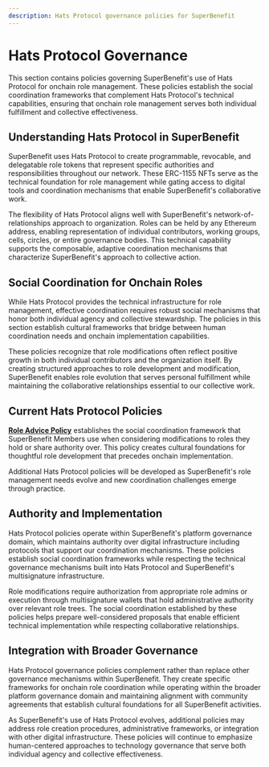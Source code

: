 ```yaml
---
description: Hats Protocol governance policies for SuperBenefit
---
```


# Hats Protocol Governance

This section contains policies governing SuperBenefit's use of Hats Protocol for onchain role management. These policies establish the social coordination frameworks that complement Hats Protocol's technical capabilities, ensuring that onchain role management serves both individual fulfillment and collective effectiveness.

## Understanding Hats Protocol in SuperBenefit

SuperBenefit uses Hats Protocol to create programmable, revocable, and delegatable role tokens that represent specific authorities and responsibilities throughout our network. These ERC-1155 NFTs serve as the technical foundation for role management while gating access to digital tools and coordination mechanisms that enable SuperBenefit's collaborative work.

The flexibility of Hats Protocol aligns well with SuperBenefit's network-of-relationships approach to organization. Roles can be held by any Ethereum address, enabling representation of individual contributors, working groups, cells, circles, or entire governance bodies. This technical capability supports the composable, adaptive coordination mechanisms that characterize SuperBenefit's approach to collective action.

## Social Coordination for Onchain Roles

While Hats Protocol provides the technical infrastructure for role management, effective coordination requires robust social mechanisms that honor both individual agency and collective stewardship. The policies in this section establish cultural frameworks that bridge between human coordination needs and onchain implementation capabilities.

These policies recognize that role modifications often reflect positive growth in both individual contributors and the organization itself. By creating structured approaches to role development and modification, SuperBenefit enables role evolution that serves personal fulfillment while maintaining the collaborative relationships essential to our collective work.

## Current Hats Protocol Policies

**[Role Advice Policy](role-advice-policy.md)** establishes the social coordination framework that SuperBenefit Members use when considering modifications to roles they hold or share authority over. This policy creates cultural foundations for thoughtful role development that precedes onchain implementation.

Additional Hats Protocol policies will be developed as SuperBenefit's role management needs evolve and new coordination challenges emerge through practice.

## Authority and Implementation

Hats Protocol policies operate within SuperBenefit's platform governance domain, which maintains authority over digital infrastructure including protocols that support our coordination mechanisms. These policies establish social coordination frameworks while respecting the technical governance mechanisms built into Hats Protocol and SuperBenefit's multisignature infrastructure.

Role modifications require authorization from appropriate role admins or execution through multisignature wallets that hold administrative authority over relevant role trees. The social coordination established by these policies helps prepare well-considered proposals that enable efficient technical implementation while respecting collaborative relationships.

## Integration with Broader Governance

Hats Protocol governance policies complement rather than replace other governance mechanisms within SuperBenefit. They create specific frameworks for onchain role coordination while operating within the broader platform governance domain and maintaining alignment with community agreements that establish cultural foundations for all SuperBenefit activities.

As SuperBenefit's use of Hats Protocol evolves, additional policies may address role creation procedures, administrative frameworks, or integration with other digital infrastructure. These policies will continue to emphasize human-centered approaches to technology governance that serve both individual agency and collective effectiveness.
